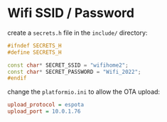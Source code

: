 # Wifi SSID / Password

create a `secrets.h` file in the `include/` directory:

```cpp
#ifndef SECRETS_H
#define SECRETS_H

const char* SECRET_SSID = "wifihome2";
const char* SECRET_PASSWORD = "Wifi_2022";
#endif
```

change the `platformio.ini` to allow the OTA upload:
```ini
upload_protocol = espota
upload_port = 10.0.1.76
```